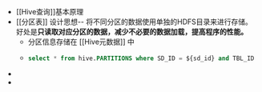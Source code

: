 - [[Hive查询]]基本原理
- [[分区表]] 设计思想-- 将不同分区的数据使用单独的HDFS目录来进行存储。好处是**只读取对应分区的数据，减少不必要的数据加载，提高程序的性能。**
	- 分区信息存储在 [[Hive元数据]] 中
	- ```SQL
	  select * from hive.PARTITIONS where SD_ID = ${sd_id} and TBL_ID = ${table_id}
	  ```
-
-